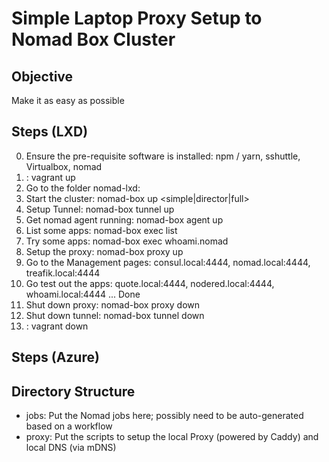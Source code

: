 # Simple Laptop Proxy Setup to Nomad Box Cluster

## Objective

Make it as easy as possible

## Steps (LXD)

0. Ensure the pre-requisite software is installed: npm / yarn, sshuttle, Virtualbox, nomad
1. <Go to Vagrantfile folder>: vagrant up
2. Go to the folder nomad-lxd:
3. Start the cluster: nomad-box up <simple|director|full>
4. Setup Tunnel: nomad-box tunnel up
5. Get nomad agent running: nomad-box agent up
6. List some apps: nomad-box exec list
7. Try some apps: nomad-box exec whoami.nomad
8. Setup the proxy: nomad-box proxy up
9. Go to the Management pages: consul.local:4444, nomad.local:4444, treafik.local:4444
10. Go test out the apps: quote.local:4444, nodered.local:4444, whoami.local:4444
...
Done
1. Shut down proxy: nomad-box proxy down
2. Shut down tunnel: nomad-box tunnel down
3. <Go to Vagrantfile folder>: vagrant down

## Steps (Azure)

## Directory Structure

- jobs: Put the Nomad jobs here; possibly need to be auto-generated based on a workflow
- proxy: Put the scripts to setup the local Proxy (powered by Caddy) and local DNS (via mDNS)